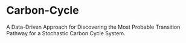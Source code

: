 # Carbon-Cycle
A Data-Driven Approach for Discovering  the Most Probable Transition Pathway for a Stochastic Carbon Cycle System. 
